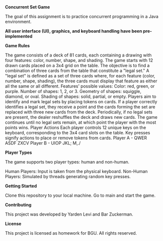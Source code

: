 **Concurrent Set Game**

The goal of this assignment is to practice concurrent programming in a Java environment.

**All user interface (UI), graphics, and keyboard handling have been pre-implemented**

**Game Rules**

The game consists of a deck of 81 cards, each containing a drawing with four features: color, number, shape, and shading.
The game starts with 12 drawn cards placed on a 3x4 grid on the table.
The objective is to find a combination of three cards from the table that constitute a "legal set."
A "legal set" is defined as a set of three cards where, for each feature (color, number, shape, shading), the three cards must display that feature as either all the same or all different.
Features' possible values:
Color: red, green, or purple.
Number of shapes: 1, 2, or 3.
Geometry of shapes: squiggle, diamond, or oval.
Shading of shapes: solid, partial, or empty.
Players aim to identify and mark legal sets by placing tokens on cards.
If a player correctly identifies a legal set, they receive a point and the cards forming the set are replaced with three new cards from the deck.
Periodically, if no legal sets are present, the dealer reshuffles the deck and draws new cards.
The game continues until no legal sets remain, at which point the player with the most points wins.
Player Actions
Each player controls 12 unique keys on the keyboard, corresponding to the 3x4 card slots on the table. Key presses signify actions to place or remove tokens from cards.
Player A - QWER
            ASDF
            ZXCV
Player B - UIOP
            JKL;
            M,./

**Player Types**

The game supports two player types: human and non-human.

Human Players: Input is taken from the physical keyboard.
Non-Human Players: Simulated by threads generating random key presses.

**Getting Started**

Clone this repository to your local machine.
Go to main and start the game.

**Contributing**

This project was developed by Yarden Levi and Bar Zuckerman.

**License**

This project is licensed as homework for BGU. All rights reserved.
